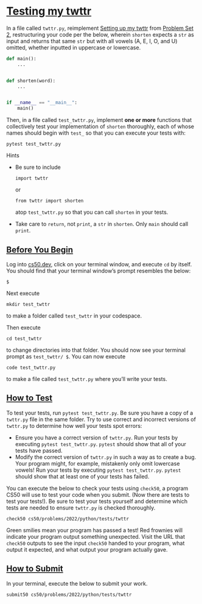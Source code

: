 # [Testing my twttr](#testing-my-twttr)

In a file called `twttr.py`, reimplement [Setting up my
twttr](../../2/twttr/) from [Problem Set 2](../../2/), restructuring
your code per the below, wherein `shorten` expects a `str` as input and
returns that same `str` but with all vowels (A, E, I, O, and U) omitted,
whether inputted in uppercase or lowercase.

``` py
def main():
    ...


def shorten(word):
    ...


if __name__ == "__main__":
    main()
```

Then, in a file called `test_twttr.py`, implement **one or more**
functions that collectively test your implementation of `shorten`
thoroughly, each of whose names should begin with `test_` so that you
can execute your tests with:

``` highlight
pytest test_twttr.py
```

Hints

- Be sure to include

  ``` highlight
  import twttr
  ```

  or

  ``` highlight
  from twttr import shorten
  ```

  atop `test_twttr.py` so that you can call `shorten` in your tests.

- Take care to `return`, not `print`, a `str` in `shorten`. Only `main`
  should call `print`.

## [Before You Begin](#before-you-begin)

Log into [cs50.dev](https://cs50.dev/), click on your terminal window,
and execute `cd` by itself. You should find that your terminal window’s
prompt resembles the below:

``` highlight
$
```

Next execute

``` highlight
mkdir test_twttr
```

to make a folder called `test_twttr` in your codespace.

Then execute

``` highlight
cd test_twttr
```

to change directories into that folder. You should now see your terminal
prompt as `test_twttr/ $`. You can now execute

``` highlight
code test_twttr.py
```

to make a file called `test_twttr.py` where you’ll write your tests.

## [How to Test](#how-to-test)

To test your tests, run `pytest test_twttr.py`. Be sure you have a copy
of a `twttr.py` file in the same folder. Try to use correct and
incorrect versions of `twttr.py` to determine how well your tests spot
errors:

- Ensure you have a correct version of `twttr.py`. Run your tests by
  executing `pytest test_twttr.py`. `pytest` should show that all of
  your tests have passed.
- Modify the correct version of `twttr.py` in such a way as to create a
  bug. Your program might, for example, mistakenly only omit lowercase
  vowels! Run your tests by executing `pytest test_twttr.py`. `pytest`
  should show that at least one of your tests has failed.

You can execute the below to check your tests using `check50`, a program
CS50 will use to test your code when you submit. (Now there are tests to
test your tests!). Be sure to test your tests yourself and determine
which tests are needed to ensure `twttr.py` is checked thoroughly.

``` highlight
check50 cs50/problems/2022/python/tests/twttr
```

Green smilies mean your program has passed a test! Red frownies will
indicate your program output something unexpected. Visit the URL that
`check50` outputs to see the input `check50` handed to your program,
what output it expected, and what output your program actually gave.

## [How to Submit](#how-to-submit)

In your terminal, execute the below to submit your work.

``` highlight
submit50 cs50/problems/2022/python/tests/twttr
```
